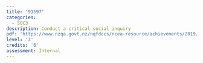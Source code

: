 ```yaml
---
title: '91597'
categories:
  - SOC3
description: Conduct a critical social inquiry
pdf: 'https://www.nzqa.govt.nz/nqfdocs/ncea-resource/achievements/2019/as91597.pdf'
level: '3'
credits: '6'
assessment: Internal
---
```


